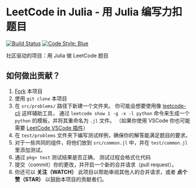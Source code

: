 # LeetCode in Julia - 用 Julia 编写力扣题目

[![Build Status](https://travis-ci.com/JuliaCN/LeetCode.jl.svg?branch=master)](https://travis-ci.com/JuliaCN/LeetCode.jl) [![Code Style: Blue](https://img.shields.io/badge/code%20style-blue-4495d1.svg)](https://github.com/invenia/BlueStyle)

社区驱动的项目：用 Julia 做 LeetCode 题目

## 如何做出贡献？

1. [Fork](https://guides.github.com/activities/forking/) 本项目
2. 使用 `git clone` 本项目
3. 在 `src/problems/` 路径下新建一个文件夹。
    你可能会想要使用像 [leetcode-cli](https://github.com/skygragon/leetcode-cli) 这样辅助工具，
    通过 `leetcode show 1 -g -x -l python` 命令来生成一个 `python` 的模板，并将其重命名为 `.jl` 文件。
    （如果你使用 VSCode 你也可能需要 [LeetCode VSCode 插件](https://marketplace.visualstudio.com/items?itemName=LeetCode.vscode-leetcode)）
4. 在 `test/problems` 文件夹下编写测试样例，确保你的解答能满足题目的要求。
5. 对于一些共同的组件，将他们放到 `src/common.jl` 中，并在 `test/common.jl` 里添加测试。
6. 通过 `pkg> test` 测试结果是否正确， 测试过程会格式化代码
7. 提交（commit）你的更改，并开启一个新的合并请求（pull request）。
8. 你还可以 **关注（WATCH）** 此项目以帮助审阅其他人的合并请求，或者 **点个赞（STAR）** 以鼓励本项目的贡献者们。
